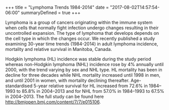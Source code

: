 +++
title = "Lymphoma Trends 1984-2014"
date = "2017-08-02T14:57:54-06:00"
summaryDefined = true
+++

 Lymphoma is a group of cancers originating within the immune system when cells that normally fight infection undergo changes resulting in their uncontrolled expansion. The type of lymphoma that develops depends on the cell type in which the changes occur. We recently published a study examining 30-year time trends (1984-2014) in adult lymphoma incidence, mortality and relative survival in Manitoba, Canada. 
 <!--more-->
 
 Hodgkin lymphoma (HL) incidence was stable during the study period whereas non-Hodgkin lymphoma (NHL) incidence rose by 4% annually until 2000, with the trend varying by sex and NHL type. HL mortality has been in decline for three decades while NHL mortality increased until 1998 in men, and until 2001 in women, with mortality declining thereafter. Age-standardised 5-year relative survival for HL increased from 72.6% in 1984–1993 to 85.8% in 2004–2013 and for NHL from 57.0% in 1984–1993 to 67.5% in 2004–2013. The full study can be found here <http://bmjopen.bmj.com/content/7/7/e015106>.  
